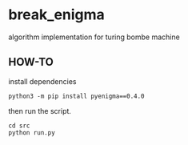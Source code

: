 # break_enigma
algorithm implementation for turing bombe machine

## HOW-TO

install dependencies
```shell
python3 -m pip install pyenigma==0.4.0
```

then run the script.
```shell
cd src
python run.py
```
